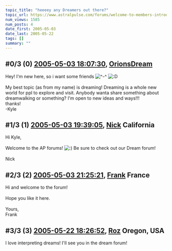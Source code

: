 ```yaml
---
topic_title: "heeeey any Dreamers out there?"
topic_url: https://www.astralpulse.com/forums/welcome-to-members-introductions!/heeeey-any-dreamers-out-there
num_views: 1585
num_posts: 4
date_first: 2005-05-03
date_last: 2005-05-22
tags: []
summary: ""
---
```


## \#0/3 (0) [2005-05-03 18:07:30](https://www.astralpulse.com/forums/index.php?msg=163040), [OrionsDream](https://www.astralpulse.com/forums/profile/?u=9035)  ##
<section>
Hey! I'm new here, so i want some friends
<img alt="^-^" class="smiley" src="https://www.astralpulse.com/forums/Smileys/fugue/azn.png" title="Azn"/>
<img alt=":D" class="smiley" src="https://www.astralpulse.com/forums/Smileys/fugue/cheesy.png" title="Cheesy"/>
<br>
<br>
My best topic (as from my name) is dreaming! Dreaming is a whole new world for ppl to explore and visit. Anybody wanta share something about dreamwalking or something? I'm open to new ideas and ways!!!
<br>
thanks!
<br>
-Kyle
</section>

## \#1/3 (1) [2005-05-03 19:39:05](https://www.astralpulse.com/forums/index.php?msg=163064), [Nick](https://www.astralpulse.com/forums/profile/?u=2080) California ##
<section>
Hi Kyle,
<br>
<br>
Welcome to the AP forums!
<img alt=":)" class="smiley" src="https://www.astralpulse.com/forums/Smileys/fugue/smiley.png" title="Smiley"/>
Be sure to check out our Dream forum!
<br>
<br>
Nick
</section>

## \#2/3 (2) [2005-05-03 21:25:21](https://www.astralpulse.com/forums/index.php?msg=163073), [Frank](https://www.astralpulse.com/forums/profile/?u=359) France ##
<section>
Hi and welcome to the forum!
<br>
<br>
Hope you like it here.
<br>
<br>
Yours,
<br>
Frank
</section>

## \#3/3 (3) [2005-05-22 18:26:52](https://www.astralpulse.com/forums/index.php?msg=163812), [Roz](https://www.astralpulse.com/forums/profile/?u=9089) Oregon, USA ##
<section>
I love interpreting dreams! I'll see you in the dream forum!
</section>